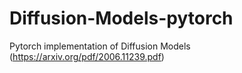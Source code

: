 # Diffusion-Models-pytorch
Pytorch implementation of Diffusion Models (https://arxiv.org/pdf/2006.11239.pdf)
